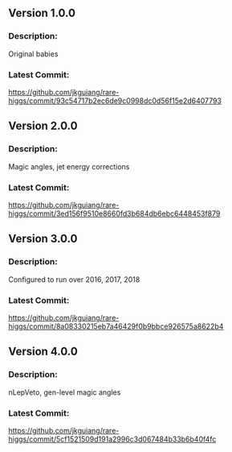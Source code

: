 ## Version 1.0.0
### Description:
Original babies
### Latest Commit:
https://github.com/jkguiang/rare-higgs/commit/93c54717b2ec6de9c0998dc0d56f15e2d6407793

## Version 2.0.0
### Description:
Magic angles, jet energy corrections
### Latest Commit:
https://github.com/jkguiang/rare-higgs/commit/3ed156f9510e8660fd3b684db6ebc6448453f879

## Version 3.0.0
### Description:
Configured to run over 2016, 2017, 2018
### Latest Commit:
https://github.com/jkguiang/rare-higgs/commit/8a08330215eb7a46429f0b9bbce926575a8622b4

## Version 4.0.0
### Description:
nLepVeto, gen-level magic angles
### Latest Commit:
https://github.com/jkguiang/rare-higgs/commit/5cf1521509d191a2996c3d067484b33b6b40f4fc
